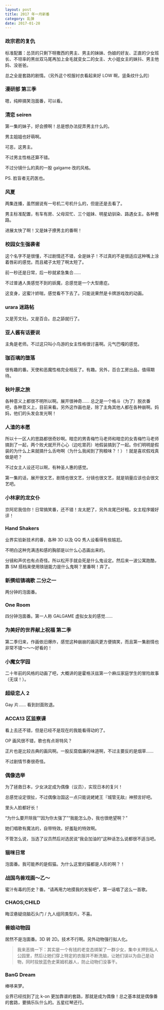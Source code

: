 ```yaml
---
layout: post
title: 2017 年一月新番
category: 乱弹
date: 2017-01-28
---
```


### 政宗君的复仇
标准配置：怂货的只剩下呀撒西的男主、男主的妹妹、伪娘的好友、正直的少女班长、不坦率的黑丝双马尾再加上金毛就变女二的女主、大小姐女主的妹抖、男主他妈、没爸爸。

总之全是套路的剧情。（另外这个校服衬衣看起来好 LOW 啊，竖条纹什么的）

### 漫研部 第三季
嗯，纯粹搞笑泡面番，可以看。

### 清恋 seiren
第一集的妹子，好会撩啊！总是想办法捉弄男主什么的。

男主姐姐也好萌啊。

可恶，这男主。

不过男主性格还算不错。

不过分镜什么的真的一股 galgame 改的风格。

PS. 脸盲者无药医也。

### 风夏
两集连播，虽然据说有一号机二号机什么的，但是还是去看了。

男主标准配置，有车有房、父母双忙、三个姐妹、明星幼驯染、路遇女主。各种套路。

进展太快了啊！又是妹子撩男主的番啊！

### 校园女生强袭者
这个名字不是很懂，不过剧情还不错，全是妹子！不过真的不是很适应这种嘴上涂着唇彩的感觉。而且裙子太短了啊太短了。

前一秒还是日常，后一秒就紧急集合......

不过普通人类感觉不到的妖魔，总感觉是一个大型癔症。

这变身，这蜜汁娇喘，感觉看不下去了。只能说果然是卡牌游戏改的动画。

### urara 迷路帖
又是芳文社。又是百合。总之舔就行了。

### 亚人酱有话要说
主角是老师。不过这只叫小鸟游的女主性格很讨喜啊。元气巴嘎的感觉。

### 珈百璃的堕落
很有趣的番。天使和恶魔性格完全相反了。有趣。另外，百合工房出品，值得期待。

### 秋叶原之旅
各种意义上都很不明所以啊。展开很神奇...... 总之是一个格斗（为了）脱衣番吧，各种意义上，目前来看。另外这作画也是，除了主角其他人都在各种崩啊。妈妈，他们的头发会发光啊！

### 人渣的本愿
所以十一区人的思路都很奇妙啊。暗恋的男青梅竹马老师和暗恋的女青梅竹马老师搞到了一起，两个败犬就开开心心（边吃胃药）地假装搞到了一起。你们明明是假装的为什么上来就搞什么舌吻啊（为什么我闻到了狗粮味？！）！就是喜欢假戏真做是吧？

不过女主人设还可以啊，有种圣人惠的感觉。

第一集的话，展开很文艺，剧情也很文艺，分镜也很文艺，就是销量应该也会很文艺吧。

### 小林家的龙女仆
京阿尼我信你！日常搞笑番，还不错！龙太肥了，另外龙尾巴好粗。女主程序媛好评！

### Hand Shakers
业界实验新技术的番，各种 3D 以及 QQ 秀人设看得有些尴尬。

不明白这种充满违和感的胸部是以什么心态画出来的。

分镜和声优也有点奇怪。所以松开手就会死是什么鬼设定。然后来一波公寓跑酷，靠 SM 搭档来使用铁链能力是什么鬼啊？里番啊！弃了。

### 新撰组镇魂歌 二分之一
两分钟的泡面番。

### One Room
四分钟泡面番。第一人称 GALGAME 虚拟女友的感觉......

### 为美好的世界献上祝福 第二季
第二季归来，作画依旧爆炸，感觉这种崩崩的画风更方便搞笑，而且第一集剧情也非常不错～～～好看的！

### 小魔女学园
二十年前的风格的动画了吧，大概讲的是霍格沃兹第一个麻瓜家庭学生的冒险故事（无误！）。

### 超级恋人 2
Gay 片...... 看到封面败退。

### ACCA13 区监察课
看上去还不错，但是已经不是现在的我能看得动的了。

OP 画风很不错，歌也有点哥特风？

正片也是比较古典的画风啊。一股反腐倡廉的味道啊，不过主要反的是烟草......

不过剧情节奏很奇怪。

### 偶像选举
为了拯救日本，少女决定成为偶像（议员），实现日本的复兴！

总感觉设定很扯，不过偶像治国这一点只能说姥姥王『城管无敌』神预言好吧。

里头人脸都好长！

“为什么要开除我”“因为你太强了”“我能怎么办，我也很绝望啊？”

她们唱歌有魔法的，自带特效。好羞耻的特效啊。

不管怎么说，当选了议员然后对选民说“我会加油的”这种话怎么说都很不适当吧。

### 猫咪日常
泡面番。我可能养的是假猫。为什么这里的猫都是人形的啊？！

### 战国鸟兽戏画～乙～
蜜汁有毒的历史？番。“请再用力地摸我的发髻吧”，第一话唱了这么一首歌。

### CHAOS;CHILD
晦涩悬疑烧脑石头门 / 九人组同类型片。不喜。

### 兽娘动物园
居然不是泡面番。3D 转 2D。技术不行啊。另外动物强行拟人化。

> 我来恶搞一下：其实是一个有钱的老变态绑架了一群少女，集中关押到私人公园里，然后让她们穿上特定的衣服并不断洗脑，让她们误以为自己是动物，同时投放蓝色史莱姆机器人，防止动物们没事干。

### BanG Dream
棒哆来梦。

业界已经找到了比 k-on 更加靠谱的套路，那就是成为偶像！总之基本就是偶像番的套路，要搞乐队什么的。五星红琴还行。
